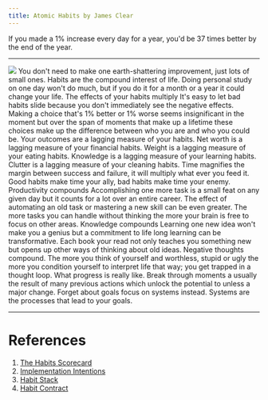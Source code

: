 ```yaml
---
title: Atomic Habits by James Clear
---
```


If you made a 1% increase every day for a year, you'd be 37 times better by the end of the year.

---

![](https://firebasestorage.googleapis.com/v0/b/firescript-577a2.appspot.com/o/imgs%2Fapp%2FEllys-Life%2FsCYH8hSydj.png?alt=media&token=6c67f0ad-a07a-4046-90cb-4c4d68edadbd)
You don't need to make one earth-shattering improvement, just lots of small ones.
Habits are the compound interest of life.
Doing personal study on one day won't do much, but if you do it for a month or a year it could change your life.
The effects of your habits multiply
It's easy to let bad habits slide because you don't immediately see the negative effects.
Making a choice that's 1% better or 1% worse seems insignificant in the moment but over the span of moments that make up a lifetime these choices make up the difference between who you are and who you could be.
Your outcomes are a lagging measure of your habits.
Net worth is a lagging measure of your financial habits.
Weight is a lagging measure of your eating habits.
Knowledge is a lagging measure of your learning habits.
Clutter is a lagging measure of your cleaning habits.
Time magnifies the margin between success and failure, it will multiply what ever you feed it.
Good habits make time your ally, bad habits make time your enemy.
Productivity compounds
Accomplishing one more task is a small feat on any given day but it counts for a lot over an entire career.
The effect of automating an old task or mastering a new skill can be even greater.
The more tasks you can handle without thinking the more your brain is free to focus on other areas.
Knowledge compounds
Learning one new idea won't make you a genius but a commitment to life long learning can be transformative.
Each book your read not only teaches you something new but opens up other ways of thinking about old ideas.
Negative thoughts compound.
The more you think of yourself and worthless, stupid or ugly the more you condition yourself to interpret life that way; you get trapped in a thought loop.
What progress is really like.
Break through moments a usually the result of many previous actions which unlock the potential to unless a major change.
Forget about goals focus on systems instead.
Systems are the processes that lead to your goals.

---

# References

1. [The Habits Scorecard](https://s3.amazonaws.com/jamesclear/Atomic+Habits/The+Habits+Scorecard.pdf)
2. [Implementation Intentions](https://s3.amazonaws.com/jamesclear/Atomic+Habits/Implementation+Intentions.pdf)
3. [Habit Stack](https://s3.amazonaws.com/jamesclear/Atomic+Habits/Habit+Stack.pdf)
4. [Habit Contract](https://s3.amazonaws.com/jamesclear/Atomic+Habits/Habit+Contract.pdf)
